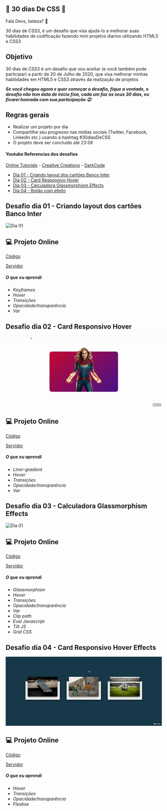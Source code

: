 ## 🚀 30 dias De CSS 🚀
 
 Fala Devs, beleza? 🖖

 30 dias de CSS3, é um desafio que visa ajudá-lo a melhorar suas habilidades de codificação fazendo mini projetos diarios utilizando HTML5 e CSS3 

 ## Objetivo

30 dias de CSS3 é um desafio que vou aceitar (e você também pode participar) a partir de 20 de Julho de 2020, que visa melhorar minhas habilidades em HTML5 e CSS3 através da realização de projetos 

***Se você chegou agora e quer começar o desafio, fique a vontade, o desafio não tem data de inicio fixa, cada um faz os seus 30 dias, eu ficarei honrada com sua participação 😉***

## Regras gerais

* Realizar um projeto por dia
* Compartilhe seu progresso nas mídias sociais (Twitter, Facebook, Linkedin etc.) usando a hashtag #30diasDeCSS
* O projeto deve ser concluído até 23:59

#### Youtube Referencias dos desafios
[Online Tutorials](https://www.youtube.com/channel/UCbwXnUipZsLfUckBPsC7Jog) - 
[Creative Creations](https://www.youtube.com/channel/UCOKmVksbzoKJKmtu7rlEM1A) - 
[DarkCode](https://www.youtube.com/channel/UCD3KVjbb7aq2OiOffuungzw)




* [Dia 01 - Criando layout dos cartões Banco Inter](#id01)
* [Dia 02 - Card Responsivo Hover](#id02)
* [Dia 03 - Calculadora Glassmorphism Effects](#id03)
* [Dia 04 - Botão com efeito](#id04)
<!--* [Dia 05 - Efeito pulsar](#id05)
* [Dia 06 - Efeito lightning text](#id06)
* [Dia 07 - Preloader animado](#id07)  
* [Dia 08 - Coração batendo](#id08)
* [Dia 09 - Pendulo de Newton](#id09)
* [Dia 10 - Animação texto alternando](#id10)
* [Dia 11 - Botão com efeito hover](#id11)
* [Dia 12 - Efeito de preenchimento ao passar o mouse](#id12)
* [Dia 13 - Loading com efeito](#id13)
* [Dia 14 - Fundo de texto animado](#id14)
* [Dia 15 - Texto flutuante](#id15)
* [Dia 16 - Botão com efeito](#id16)
* [Dia 17 - Loader animado](#id17)
* [Dia 18 - Texto esfumaçado](#id18)
* [Dia 19 - Efeitos de animação de fundo de partículas](#id19)
* [Dia 20 - Botão com efeito](#id20)
* [Dia 21 - Esferas quicando](#id21)
* [Dia 22 - Icones com efeito](#id22)
* [Dia 23 - Botão com efeito hover](#id23)
* [Dia 24 - Preloader animado](#id24)
* [Dia 25 - Checkbox animado](#id25)
* [Dia 26 - Loading com efeito](#id26)
* [Dia 27 - Efeito pulsar](#id27)
* [Dia 28 - Cor do background mudando](#id28)
* [Dia 29 - Menu responsivo com Media Queries](#id29)
* [Dia 30 - Fogos de artificio](#id30) -->


##  Desafio dia 01 - Criando layout dos cartões Banco Inter <a name="id01"></a>
![Dia 01](https://raw.githubusercontent.com/GabrielChagas1/30diasDeCSS/master/Desafios/dia%2001/assets/gif.gif)

## :computer: Projeto Online

[Código](https://github.com/GabrielChagas1/30diasDeCSS/tree/master/Desafios/dia%2001)

[Servidor](https://30dias-de-css-beta.vercel.app/Desafios/dia%2001/index.html)

##### O que eu aprendi

* *Keyframes*
* *Hover*
* *Transições*
* *Opacidade/transparência*
* *Var*

##  Desafio dia 02 - Card Responsivo Hover <a name="id02"></a>
![Dia 01](https://raw.githubusercontent.com/GabrielChagas1/30diasDeCSS/master/Desafios/dia%2002/assets/gif.gif)

## :computer: Projeto Online

[Código](https://github.com/GabrielChagas1/30diasDeCSS/tree/master/Desafios/dia%2002)

[Servidor](https://30dias-de-css-beta.vercel.app/Desafios/dia%2002/index.html)

##### O que eu aprendi

* *Liner-gradient*
* *Hover*
* *Transições*
* *Opacidade/transparência*
* *Var*

##  Desafio dia 03 - Calculadora Glassmorphism Effects <a name="id03"></a>
![Dia 01](https://raw.githubusercontent.com/GabrielChagas1/30diasDeCSS/master/Desafios/dia%2003/assets/gif.gif)

## :computer: Projeto Online

[Código](https://github.com/GabrielChagas1/30diasDeCSS/tree/master/Desafios/dia%2003)

[Servidor](https://30dias-de-css-beta.vercel.app/Desafios/dia%2003/index.html)

##### O que eu aprendi

* *Glassmorphism*
* *Hover*
* *Transições*
* *Opacidade/transparência*
* *Var*
* *Clip path*
* *Eval Javascript*
* *Tilt JS*
* *Grid CSS*

##  Desafio dia 04 - Card Responsivo Hover Effects <a name="id02"></a>
![Dia 01](https://raw.githubusercontent.com/GabrielChagas1/30diasDeCSS/master/Desafios/dia%2004/assets/gif.gif)

## :computer: Projeto Online

[Código](https://github.com/GabrielChagas1/30diasDeCSS/tree/master/Desafios/dia%2004)

[Servidor](https://30dias-de-css-beta.vercel.app/Desafios/dia%2004/index.html)

##### O que eu aprendi

* *Hover*
* *Transições*
* *Opacidade/transparência*
* *Flexbox*